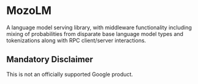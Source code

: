 # MozoLM

A language model serving library, with middleware functionality including mixing
of probabilities from disparate base language model types and tokenizations
along with RPC client/server interactions.

## Mandatory Disclaimer

This is not an officially supported Google product.
